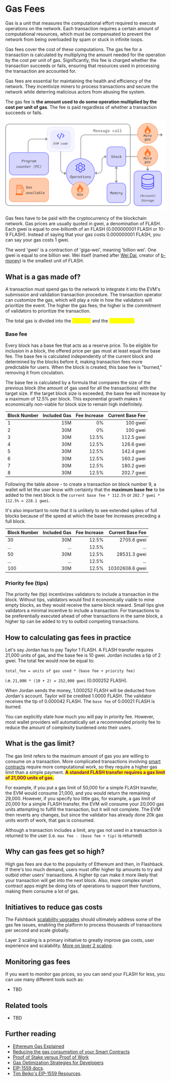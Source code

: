 # Gas Fees

Gas is a unit that measures the computational effort required to execute operations on the network. Each transaction requires a certain amount of computational resources, which must be compensated to prevent the network from being overloaded by spam or stuck in infinite loops.

Gas fees cover the cost of these computations. The gas fee for a transaction is calculated by multiplying the amount needed for the operation by the cost per unit of gas. Significantly, this fee is charged whether the transaction succeeds or fails, ensuring that resources used in processing the transaction are accounted for.

Gas fees are essential for maintaining the health and efficiency of the network. They incentivize miners to process transactions and secure the network while deterring malicious actors from abusing the system.

The gas fee is **the amount used to do some operation multiplied by the cost per unit of gas**. The fee is paid regardless of whether a transaction succeeds or fails.

![A diagram showing where gas is needed in EVM operations](../../blockchain-network/ethereum-stack-in-nephele/basics/gas.png)

Gas fees have to be paid with the cryptocurrency of the blockchain network. Gas prices are usually quoted in gwei, a denomination of FLASH. Each gwei is equal to one-billionth of an FLASH (0.000000001 FLASH or 10-9 FLASH). Instead of saying that your gas costs 0.000000001 FLASH, you can say your gas costs 1 gwei.

The word 'gwei' is a contraction of 'giga-wei', meaning 'billion wei'. One gwei is equal to one billion wei. Wei itself (named after [Wei Dai](https://wikipedia.org/wiki/Wei\_Dai), creator of [b-money](https://www.investopedia.com/terms/b/bmoney.asp)) is the smallest unit of FLASH.

## What is a gas made of? <a href="#how-are-gas-fees-calculated" id="how-are-gas-fees-calculated"></a>

A transaction must spend gas to the network to integrate it into the EVM's submission and validation transaction procedure. The transaction operator can customize the gas, which will play a role in how the validators will prioritize the event. The higher the gas fees; the higher is the commitment of validators to prioritize the transaction.

The total gas is divided into the <mark style="color:yellow;">**base fee**</mark> and the <mark style="color:yellow;">**priority fee**</mark><mark style="color:yellow;">.</mark>&#x20;

### Base fee <a href="#base-fee" id="base-fee"></a>

Every block has a base fee that acts as a reserve price. To be eligible for inclusion in a block, the offered price per gas must at least equal the base fee. The base fee is calculated independently of the current block and determined by the blocks before it, making transaction fees more predictable for users. When the block is created, this base fee is "burned," removing it from circulation.&#x20;

The base fee is calculated by a formula that compares the size of the previous block (the amount of gas used for all the transactions) with the target size. If the target block size is exceeded, the base fee will increase by a maximum of 12.5% per block. This exponential growth makes it economically non-viable for block size to remain high indefinitely.

| Block Number | Included Gas | Fee Increase | Current Base Fee |
| ------------ | -----------: | -----------: | ---------------: |
| 1            |          15M |           0% |         100 gwei |
| 2            |          30M |           0% |         100 gwei |
| 3            |          30M |        12.5% |       112.5 gwei |
| 4            |          30M |        12.5% |       126.6 gwei |
| 5            |          30M |        12.5% |       142.4 gwei |
| 6            |          30M |        12.5% |       160.2 gwei |
| 7            |          30M |        12.5% |       180.2 gwei |
| 8            |          30M |        12.5% |       202.7 gwei |

Following the table above - to create a transaction on block number 9, a wallet will let the user know with certainty that the **maximum base fee** to be added to the next block is the `current base fee * 112.5%` or `202.7 gwei * 112.5% = 228.1 gwei`.

It's also important to note that it is unlikely to see extended spikes of full blocks because of the speed at which the base fee increases preceding a full block.

| Block Number | Included Gas | Fee Increase | Current Base Fee |
| ------------ | -----------: | -----------: | ---------------: |
| 30           |          30M |        12.5% |      2705.6 gwei |
| ...          |          ... |        12.5% |              ... |
| 50           |          30M |        12.5% |     28531.3 gwei |
| ...          |          ... |        12.5% |              ... |
| 100          |          30M |        12.5% |  10302608.6 gwei |

### Priority fee (tips) <a href="#priority-fee" id="priority-fee"></a>

The priority fee (tip) incentivizes validators to include a transaction in the block. Without tips, validators would find it economically viable to mine empty blocks, as they would receive the same block reward. Small tips give validators a minimal incentive to include a transaction. For transactions to be preferentially executed ahead of other transactions in the same block, a higher tip can be added to try to outbid competing transactions.

## How to calculating gas fees in practice <a href="#calculating-fees-in-practice" id="calculating-fees-in-practice"></a>

Let's say Jordan has to pay Taylor 1 FLASH. A FLASH transfer requires 21,000 units of gas, and the base fee is 10 gwei. Jordan includes a tip of 2 gwei. The total fee would now be equal to:

`total_fee = units of gas used * (base fee + priority fee)`

i.e. `21,000 * (10 + 2) = 252,000 gwei` (0.000252 FLASH).

When Jordan sends the money, 1.000252 FLASH will be deducted from Jordan's account. Taylor will be credited 1.0000 FLASH. The validator receives the tip of 0.000042 FLASH. The `base fee` of 0.00021 FLASH is burned.

You can explicitly state how much you will pay in priority fee. However, most wallet providers will automatically set a recommended priority fee to reduce the amount of complexity burdened onto their users.

## What is the gas limit? <a href="#what-is-gas-limit" id="what-is-gas-limit"></a>

The gas limit refers to the maximum amount of gas you are willing to consume on a transaction. More complicated transactions involving [smart contracts](smart-contracts.md) require more computational work, so they require a higher gas limit than a simple payment. <mark style="color:purple;">**A standard FLASH transfer requires a gas limit of 21,000 units of gas.**</mark>

For example, if you put a gas limit of 50,000 for a simple FLASH transfer, the EVM would consume 21,000, and you would return the remaining 29,000. However, if you specify too little gas, for example, a gas limit of 20,000 for a simple FLASH transfer, the EVM will consume your 20,000 gas units attempting to fulfill the transaction, but it will not complete. The EVM then reverts any changes, but since the validator has already done 20k gas units worth of work, that gas is consumed.

Although a transaction includes a limit, any gas not used in a transaction is returned to the user (i.e. `max fee - (base fee + tip)` is returned)

## Why can gas fees get so high? <a href="#why-can-gas-fees-get-so-high" id="why-can-gas-fees-get-so-high"></a>

High gas fees are due to the popularity of Ethereum and then, in Flashback. If there's too much demand, users must offer higher tip amounts to try and outbid other users' transactions. A higher tip can make it more likely that your transaction will get into the next block. Also, more complex smart contract apps might be doing lots of operations to support their functions, making them consume a lot of gas.

## Initiatives to reduce gas costs <a href="#initiatives-to-reduce-gas-costs" id="initiatives-to-reduce-gas-costs"></a>

The Falshback [scalability upgrades](../../../../roadmap/) should ultimately address some of the gas fee issues, enabling the platform to process thousands of transactions per second and scale globally.

Layer 2 scaling is a primary initiative to greatly improve gas costs, user experience and scalability. [More on layer 2 scaling](../../../../developers/docs/scaling/#layer-2-scaling).

## Monitoring gas fees <a href="#moitoring-gas-fees" id="moitoring-gas-fees"></a>

If you want to monitor gas prices, so you can send your FLASH for less, you can use many different tools such as:

* TBD

## Related tools <a href="#related-tools" id="related-tools"></a>

* TBD

## Further reading <a href="#further-reading" id="further-reading"></a>

* [Ethereum Gas Explained](https://defiprime.com/gas)
* [Reducing the gas consumption of your Smart Contracts](https://medium.com/coinmonks/8-ways-of-reducing-the-gas-consumption-of-your-smart-contracts-9a506b339c0a)
* [Proof of Stake versus Proof of Work](https://blockgeeks.com/guides/proof-of-work-vs-proof-of-stake/)
* [Gas Optimization Strategies for Developers](https://www.alchemy.com/overviews/solidity-gas-optimization)
* [EIP-1559 docs](https://eips.ethereum.org/EIPS/eip-1559).
* [Tim Beiko's EIP-1559 Resources](https://hackmd.io/@timbeiko/1559-resources).
